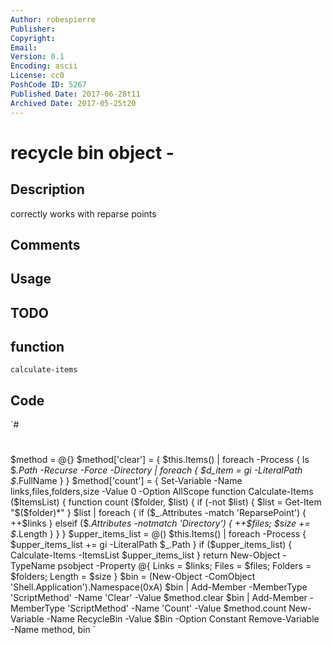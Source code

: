 ```yaml
---
Author: robespierre
Publisher: 
Copyright: 
Email: 
Version: 0.1
Encoding: ascii
License: cc0
PoshCode ID: 5267
Published Date: 2017-06-28t11
Archived Date: 2017-05-25t20
---
```


# recycle bin object - 

## Description

correctly works with reparse points

## Comments



## Usage



## TODO



## function

`calculate-items`

## Code

`#
 #
 $method = @{}
 $method['clear'] = {
 	$this.Items() | foreach -Process {
 		ls $_.Path -Recurse -Force -Directory | foreach {
 			$d_item = gi -LiteralPath $_.FullName
 		}
 	}
 $method['count'] = {
 	Set-Variable -Name links,files,folders,size -Value 0 -Option AllScope
 	function Calculate-Items ($ItemsList)
 	{
 		function count ($folder, $list)
 		{
 			if (-not $list) { $list = Get-Item "$($folder)\*" }
 			$list | foreach {
 				if ($_.Attributes -match 'ReparsePoint') { ++$links }
 				elseif ($_.Attributes -notmatch 'Directory') { ++$files;  $size += $_.Length }
 			}
 		}
 	$upper_items_list = @()
 	$this.Items() | foreach -Process { $upper_items_list += gi -LiteralPath $_.Path }
 	if ($upper_items_list) { Calculate-Items -ItemsList $upper_items_list }
 	return New-Object -TypeName psobject -Property @{
 			Links = $links; Files = $files; Folders = $folders; Length = $size
 	}
 $bin = (New-Object -ComObject 'Shell.Application').Namespace(0xA)
 $bin | Add-Member -MemberType 'ScriptMethod' -Name 'Clear' -Value $method.clear
 $bin | Add-Member -MemberType 'ScriptMethod' -Name 'Count' -Value $method.count
 New-Variable -Name RecycleBin -Value $Bin -Option Constant
 Remove-Variable -Name method, bin
`


